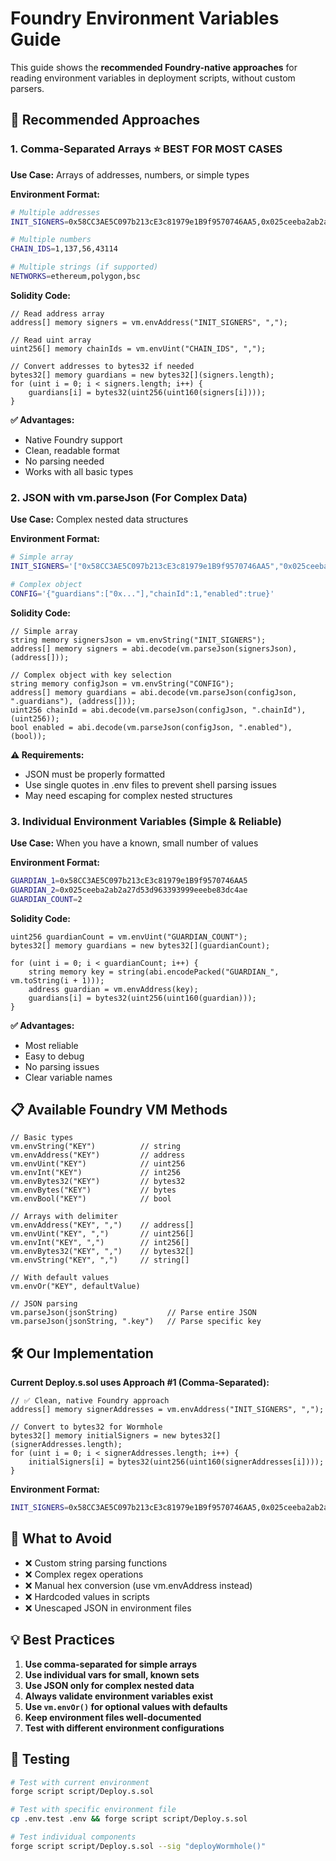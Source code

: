 # Foundry Environment Variables Guide

This guide shows the **recommended Foundry-native approaches** for reading environment variables in deployment scripts, without custom parsers.

## 🎯 Recommended Approaches

### 1. **Comma-Separated Arrays** ⭐ **BEST FOR MOST CASES**

**Use Case:** Arrays of addresses, numbers, or simple types

**Environment Format:**
```bash
# Multiple addresses
INIT_SIGNERS=0x58CC3AE5C097b213cE3c81979e1B9f9570746AA5,0x025ceeba2ab2a27d53d963393999eeebe83dc4ae

# Multiple numbers
CHAIN_IDS=1,137,56,43114

# Multiple strings (if supported)
NETWORKS=ethereum,polygon,bsc
```

**Solidity Code:**
```solidity
// Read address array
address[] memory signers = vm.envAddress("INIT_SIGNERS", ",");

// Read uint array  
uint256[] memory chainIds = vm.envUint("CHAIN_IDS", ",");

// Convert addresses to bytes32 if needed
bytes32[] memory guardians = new bytes32[](signers.length);
for (uint i = 0; i < signers.length; i++) {
    guardians[i] = bytes32(uint256(uint160(signers[i])));
}
```

**✅ Advantages:**
- Native Foundry support
- Clean, readable format
- No parsing needed
- Works with all basic types

### 2. **JSON with vm.parseJson** (For Complex Data)

**Use Case:** Complex nested data structures

**Environment Format:**
```bash
# Simple array
INIT_SIGNERS='["0x58CC3AE5C097b213cE3c81979e1B9f9570746AA5","0x025ceeba2ab2a27d53d963393999eeebe83dc4ae"]'

# Complex object
CONFIG='{"guardians":["0x..."],"chainId":1,"enabled":true}'
```

**Solidity Code:**
```solidity
// Simple array
string memory signersJson = vm.envString("INIT_SIGNERS");
address[] memory signers = abi.decode(vm.parseJson(signersJson), (address[]));

// Complex object with key selection
string memory configJson = vm.envString("CONFIG");
address[] memory guardians = abi.decode(vm.parseJson(configJson, ".guardians"), (address[]));
uint256 chainId = abi.decode(vm.parseJson(configJson, ".chainId"), (uint256));
bool enabled = abi.decode(vm.parseJson(configJson, ".enabled"), (bool));
```

**⚠️ Requirements:**
- JSON must be properly formatted
- Use single quotes in .env files to prevent shell parsing issues
- May need escaping for complex nested structures

### 3. **Individual Environment Variables** (Simple & Reliable)

**Use Case:** When you have a known, small number of values

**Environment Format:**
```bash
GUARDIAN_1=0x58CC3AE5C097b213cE3c81979e1B9f9570746AA5
GUARDIAN_2=0x025ceeba2ab2a27d53d963393999eeebe83dc4ae
GUARDIAN_COUNT=2
```

**Solidity Code:**
```solidity
uint256 guardianCount = vm.envUint("GUARDIAN_COUNT");
bytes32[] memory guardians = new bytes32[](guardianCount);

for (uint i = 0; i < guardianCount; i++) {
    string memory key = string(abi.encodePacked("GUARDIAN_", vm.toString(i + 1)));
    address guardian = vm.envAddress(key);
    guardians[i] = bytes32(uint256(uint160(guardian)));
}
```

**✅ Advantages:**
- Most reliable
- Easy to debug
- No parsing issues
- Clear variable names

## 📋 Available Foundry VM Methods

```solidity
// Basic types
vm.envString("KEY")          // string
vm.envAddress("KEY")         // address  
vm.envUint("KEY")            // uint256
vm.envInt("KEY")             // int256
vm.envBytes32("KEY")         // bytes32
vm.envBytes("KEY")           // bytes
vm.envBool("KEY")            // bool

// Arrays with delimiter
vm.envAddress("KEY", ",")    // address[]
vm.envUint("KEY", ",")       // uint256[]
vm.envInt("KEY", ",")        // int256[]
vm.envBytes32("KEY", ",")    // bytes32[]
vm.envString("KEY", ",")     // string[]

// With default values
vm.envOr("KEY", defaultValue)

// JSON parsing
vm.parseJson(jsonString)           // Parse entire JSON
vm.parseJson(jsonString, ".key")   // Parse specific key
```

## 🛠️ Our Implementation

**Current Deploy.s.sol uses Approach #1 (Comma-Separated):**

```solidity
// ✅ Clean, native Foundry approach
address[] memory signerAddresses = vm.envAddress("INIT_SIGNERS", ",");

// Convert to bytes32 for Wormhole
bytes32[] memory initialSigners = new bytes32[](signerAddresses.length);
for (uint i = 0; i < signerAddresses.length; i++) {
    initialSigners[i] = bytes32(uint256(uint160(signerAddresses[i])));
}
```

**Environment Format:**
```bash
INIT_SIGNERS=0x58CC3AE5C097b213cE3c81979e1B9f9570746AA5,0x025ceeba2ab2a27d53d963393999eeebe83dc4ae
```

## 🚫 What to Avoid

- ❌ Custom string parsing functions
- ❌ Complex regex operations
- ❌ Manual hex conversion (use vm.envAddress instead)
- ❌ Hardcoded values in scripts
- ❌ Unescaped JSON in environment files

## 💡 Best Practices

1. **Use comma-separated for simple arrays**
2. **Use individual vars for small, known sets**
3. **Use JSON only for complex nested data**
4. **Always validate environment variables exist**
5. **Use `vm.envOr()` for optional values with defaults**
6. **Keep environment files well-documented**
7. **Test with different environment configurations**

## 🧪 Testing

```bash
# Test with current environment
forge script script/Deploy.s.sol

# Test with specific environment file
cp .env.test .env && forge script script/Deploy.s.sol

# Test individual components
forge script script/Deploy.s.sol --sig "deployWormhole()"
```
